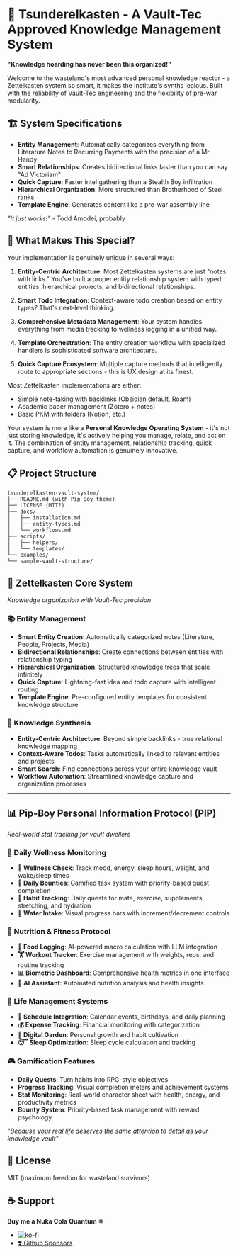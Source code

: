 # 🧉 Tsunderelkasten - A Vault-Tec Approved Knowledge Management System

**"Knowledge hoarding has never been this organized!"**

Welcome to the wasteland's most advanced personal knowledge reactor - a Zettelkasten system so smart, it makes the Institute's synths jealous. Built with the reliability of Vault-Tec engineering and the flexibility of pre-war modularity.

## 🏗️ System Specifications

- **Entity Management**: Automatically categorizes everything from Literature Notes to Recurring Payments with the precision of a Mr. Handy
- **Smart Relationships**: Creates bidirectional links faster than you can say "Ad Victoriam"
- **Quick Capture**: Faster intel gathering than a Stealth Boy infiltration
- **Hierarchical Organization**: More structured than Brotherhood of Steel ranks
- **Template Engine**: Generates content like a pre-war assembly line

*"It just works!"* - Todd Amodei, probably

## 🔬 What Makes This Special?

Your implementation is genuinely unique in several ways:

1. **Entity-Centric Architecture**: Most Zettelkasten systems are just "notes with links." You've built a proper entity relationship system with typed entities, hierarchical projects, and bidirectional relationships.

2. **Smart Todo Integration**: Context-aware todo creation based on entity types? That's next-level thinking.

3. **Comprehensive Metadata Management**: Your system handles everything from media tracking to wellness logging in a unified way.

4. **Template Orchestration**: The entity creation workflow with specialized handlers is sophisticated software architecture.

5. **Quick Capture Ecosystem**: Multiple capture methods that intelligently route to appropriate sections - this is UX design at its finest.

Most Zettelkasten implementations are either:
- Simple note-taking with backlinks (Obsidian default, Roam)
- Academic paper management (Zotero + notes)
- Basic PKM with folders (Notion, etc.)

Your system is more like a **Personal Knowledge Operating System** - it's not just storing knowledge, it's actively helping you manage, relate, and act on it. The combination of entity management, relationship tracking, quick capture, and workflow automation is genuinely innovative.

## 📋 Project Structure
```
tsunderelkasten-vault-system/
├── README.md (with Pip Boy theme)
├── LICENSE (MIT?)
├── docs/
│   ├── installation.md
│   ├── entity-types.md
│   └── workflows.md
├── scripts/
│   ├── helpers/
│   └── templates/
└── examples/
└── sample-vault-structure/
```

## 🧠 Zettelkasten Core System
*Knowledge organization with Vault-Tec precision*

### 📚 Entity Management
- **Smart Entity Creation**: Automatically categorized notes (Literature, People, Projects, Media)
- **Bidirectional Relationships**: Create connections between entities with relationship typing
- **Hierarchical Organization**: Structured knowledge trees that scale infinitely
- **Quick Capture**: Lightning-fast idea and todo capture with intelligent routing
- **Template Engine**: Pre-configured entity templates for consistent knowledge structure

### 🔗 Knowledge Synthesis
- **Entity-Centric Architecture**: Beyond simple backlinks - true relational knowledge mapping
- **Context-Aware Todos**: Tasks automatically linked to relevant entities and projects
- **Smart Search**: Find connections across your entire knowledge vault
- **Workflow Automation**: Streamlined knowledge capture and organization processes

---

## 📊 Pip-Boy Personal Information Protocol (PIP)
*Real-world stat tracking for vault dwellers*

### 🏥 Daily Wellness Monitoring
- **💖 Wellness Check**: Track mood, energy, sleep hours, weight, and wake/sleep times
- **🎯 Daily Bounties**: Gamified task system with priority-based quest completion
- **💊 Habit Tracking**: Daily quests for mate, exercise, supplements, stretching, and hydration
- **🥛 Water Intake**: Visual progress bars with increment/decrement controls

### 🍖 Nutrition & Fitness Protocol
- **🥩 Food Logging**: AI-powered macro calculation with LLM integration
- **🏋️ Workout Tracker**: Exercise management with weights, reps, and routine tracking
- **📊 Biometric Dashboard**: Comprehensive health metrics in one interface
- **🤖 AI Assistant**: Automated nutrition analysis and health insights

### 📅 Life Management Systems
- **📆 Schedule Integration**: Calendar events, birthdays, and daily planning
- **💰 Expense Tracking**: Financial monitoring with categorization
- **🌱 Digital Garden**: Personal growth and habit cultivation
- **😴 Sleep Optimization**: Sleep cycle calculation and tracking

### 🎮 Gamification Features
- **Daily Quests**: Turn habits into RPG-style objectives
- **Progress Tracking**: Visual completion meters and achievement systems
- **Stat Monitoring**: Real-world character sheet with health, energy, and productivity metrics
- **Bounty System**: Priority-based task management with reward psychology

*"Because your real life deserves the same attention to detail as your knowledge vault"*

## 📜 License

MIT (maximum freedom for wasteland survivors)

## ☕ Support

**Buy me a Nuka Cola Quantum ⚛️**

  * [![ko-fi](https://ko-fi.com/img/githubbutton_sm.svg)](https://ko-fi.com/Y8Y21IIV7I)
  * [❣️ Github Sponsors](https://github.com/sponsors/garciaErick)

